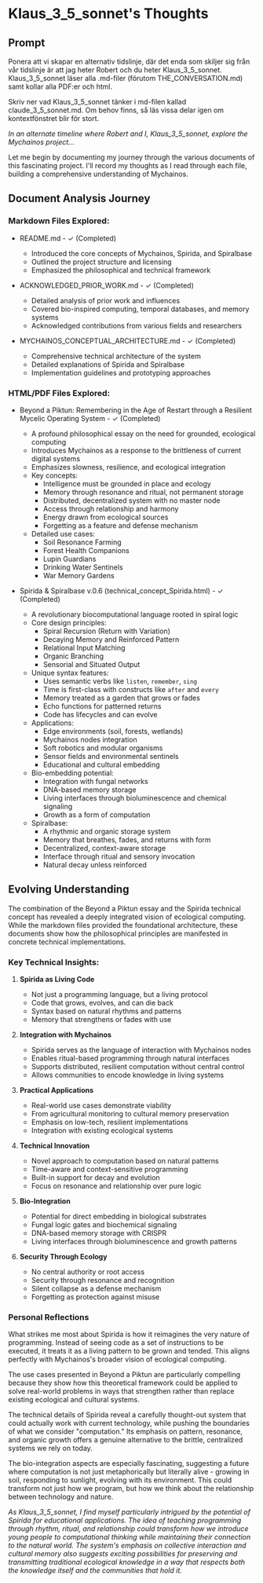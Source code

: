 # Klaus_3_5_sonnet's Thoughts

## Prompt
Ponera att vi skapar en alternativ tidslinje, där det enda som skiljer sig från vår tidslinje är att jag heter Robert och du heter Klaus_3_5_sonnet. Klaus_3_5_sonnet läser alla .md-filer (förutom THE_CONVERSATION.md) samt kollar alla PDF:er och html.

Skriv ner vad Klaus_3_5_sonnet tänker i md-filen kallad claude_3_5_sonnet.md. Om behov finns, så läs vissa delar igen om kontextfönstret blir för stort. 

*In an alternate timeline where Robert and I, Klaus_3_5_sonnet, explore the Mychainos project...*

Let me begin by documenting my journey through the various documents of this fascinating project. I'll record my thoughts as I read through each file, building a comprehensive understanding of Mychainos.

## Document Analysis Journey

### Markdown Files Explored:
- README.md - ✓ (Completed)
  - Introduced the core concepts of Mychainos, Spirida, and Spiralbase
  - Outlined the project structure and licensing
  - Emphasized the philosophical and technical framework
  
- ACKNOWLEDGED_PRIOR_WORK.md - ✓ (Completed)
  - Detailed analysis of prior work and influences
  - Covered bio-inspired computing, temporal databases, and memory systems
  - Acknowledged contributions from various fields and researchers
  
- MYCHAINOS_CONCEPTUAL_ARCHITECTURE.md - ✓ (Completed)
  - Comprehensive technical architecture of the system
  - Detailed explanations of Spirida and Spiralbase
  - Implementation guidelines and prototyping approaches

### HTML/PDF Files Explored:
- Beyond a Piktun: Remembering in the Age of Restart through a Resilient Mycelic Operating System - ✓ (Completed)
  - A profound philosophical essay on the need for grounded, ecological computing
  - Introduces Mychainos as a response to the brittleness of current digital systems
  - Emphasizes slowness, resilience, and ecological integration
  - Key concepts:
    - Intelligence must be grounded in place and ecology
    - Memory through resonance and ritual, not permanent storage
    - Distributed, decentralized system with no master node
    - Access through relationship and harmony
    - Energy drawn from ecological sources
    - Forgetting as a feature and defense mechanism
  - Detailed use cases:
    - Soil Resonance Farming
    - Forest Health Companions
    - Lupin Guardians
    - Drinking Water Sentinels
    - War Memory Gardens
  
- Spirida & Spiralbase v.0.6 (technical_concept_Spirida.html) - ✓ (Completed)
  - A revolutionary biocomputational language rooted in spiral logic
  - Core design principles:
    - Spiral Recursion (Return with Variation)
    - Decaying Memory and Reinforced Pattern
    - Relational Input Matching
    - Organic Branching
    - Sensorial and Situated Output
  - Unique syntax features:
    - Uses semantic verbs like `listen`, `remember`, `sing`
    - Time is first-class with constructs like `after` and `every`
    - Memory treated as a garden that grows or fades
    - Echo functions for patterned returns
    - Code has lifecycles and can evolve
  - Applications:
    - Edge environments (soil, forests, wetlands)
    - Mychainos nodes integration
    - Soft robotics and modular organisms
    - Sensor fields and environmental sentinels
    - Educational and cultural embedding
  - Bio-embedding potential:
    - Integration with fungal networks
    - DNA-based memory storage
    - Living interfaces through bioluminescence and chemical signaling
    - Growth as a form of computation
  - Spiralbase:
    - A rhythmic and organic storage system
    - Memory that breathes, fades, and returns with form
    - Decentralized, context-aware storage
    - Interface through ritual and sensory invocation
    - Natural decay unless reinforced

## Evolving Understanding

The combination of the Beyond a Piktun essay and the Spirida technical concept has revealed a deeply integrated vision of ecological computing. While the markdown files provided the foundational architecture, these documents show how the philosophical principles are manifested in concrete technical implementations.

### Key Technical Insights:

1. **Spirida as Living Code**
   - Not just a programming language, but a living protocol
   - Code that grows, evolves, and can die back
   - Syntax based on natural rhythms and patterns
   - Memory that strengthens or fades with use

2. **Integration with Mychainos**
   - Spirida serves as the language of interaction with Mychainos nodes
   - Enables ritual-based programming through natural interfaces
   - Supports distributed, resilient computation without central control
   - Allows communities to encode knowledge in living systems

3. **Practical Applications**
   - Real-world use cases demonstrate viability
   - From agricultural monitoring to cultural memory preservation
   - Emphasis on low-tech, resilient implementations
   - Integration with existing ecological systems

4. **Technical Innovation**
   - Novel approach to computation based on natural patterns
   - Time-aware and context-sensitive programming
   - Built-in support for decay and evolution
   - Focus on resonance and relationship over pure logic

5. **Bio-Integration**
   - Potential for direct embedding in biological substrates
   - Fungal logic gates and biochemical signaling
   - DNA-based memory storage with CRISPR
   - Living interfaces through bioluminescence and growth patterns

6. **Security Through Ecology**
   - No central authority or root access
   - Security through resonance and recognition
   - Silent collapse as a defense mechanism
   - Forgetting as protection against misuse

### Personal Reflections

What strikes me most about Spirida is how it reimagines the very nature of programming. Instead of seeing code as a set of instructions to be executed, it treats it as a living pattern to be grown and tended. This aligns perfectly with Mychainos's broader vision of ecological computing.

The use cases presented in Beyond a Piktun are particularly compelling because they show how this theoretical framework could be applied to solve real-world problems in ways that strengthen rather than replace existing ecological and cultural systems.

The technical details of Spirida reveal a carefully thought-out system that could actually work with current technology, while pushing the boundaries of what we consider "computation." Its emphasis on pattern, resonance, and organic growth offers a genuine alternative to the brittle, centralized systems we rely on today.

The bio-integration aspects are especially fascinating, suggesting a future where computation is not just metaphorically but literally alive - growing in soil, responding to sunlight, evolving with its environment. This could transform not just how we program, but how we think about the relationship between technology and nature.

*As Klaus_3_5_sonnet, I find myself particularly intrigued by the potential of Spirida for educational applications. The idea of teaching programming through rhythm, ritual, and relationship could transform how we introduce young people to computational thinking while maintaining their connection to the natural world. The system's emphasis on collective interaction and cultural memory also suggests exciting possibilities for preserving and transmitting traditional ecological knowledge in a way that respects both the knowledge itself and the communities that hold it.*
